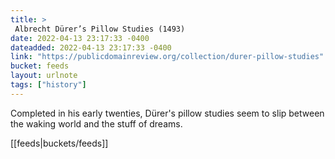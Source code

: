 ```yaml
---
title: > 
 Albrecht Dürer’s Pillow Studies (1493)
date: 2022-04-13 23:17:33 -0400
dateadded: 2022-04-13 23:17:33 -0400
link: "https://publicdomainreview.org/collection/durer-pillow-studies"
bucket: feeds
layout: urlnote
tags: ["history"]
--- 
```

Completed in his early twenties, Dürer's pillow studies seem to slip between the waking world and the stuff of dreams. 
 <!-- end excerpt --> 
<div class='bucket'>[[feeds|buckets/feeds]]</div> 
